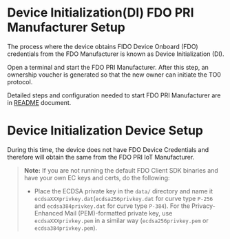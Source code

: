 # Device Initialization(DI) FDO PRI Manufacturer Setup
The process where the device obtains FIDO Device Onboard (FDO) credentials from the FDO Manufacturer is known as Device Initialization (DI).

Open a terminal and start the FDO PRI Manufacturer. After this step, an ownership voucher
is generated so that the new owner can initiate the TO0 protocol.

Detailed steps and configuration needed to start FDO PRI Manufacturer are in
[README](https://github.com/secure-device-onboard/pri-fidoiot/blob/master/component-samples/demo/manufacturer/README.md) document.

# Device Initialization Device Setup

During this time, the device does not have FDO Device Credentials and therefore will obtain the same from the FDO PRI IoT Manufacturer.

> **Note:** If you are not running the default FDO Client SDK binaries and have your own EC keys and certs, do the following:
>
>   - Place the ECDSA private key in the `data/` directory and name it `ecdsaXXXprivkey.dat`(`ecdsa256privkey.dat` for curve type `P-256` and `ecdsa384privkey.dat` for curve type `P-384`). For the Privacy-Enhanced Mail (PEM)-formatted private key, use `ecdsaXXXprivkey.pem` in a similar way (`ecdsa256privkey.pem` or `ecdsa384privkey.pem`).
